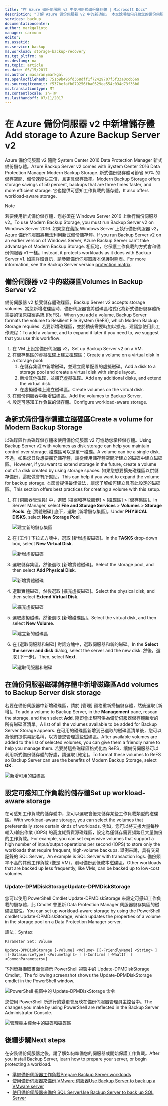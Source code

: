 ```yaml
---
title: "在 Azure 備份伺服器 v2 中使用新式備份儲存體 | Microsoft Docs"
description: "了解 Azure 備份伺服器 v2 中的新功能。 本文說明如何升級您的備份伺服器安裝。"
services: backup
documentationcenter: 
author: markgalioto
manager: carmonm
editor: 
ms.assetid: 
ms.service: backup
ms.workload: storage-backup-recovery
ms.tgt_pltfrm: na
ms.devlang: na
ms.topic: article
ms.date: 05/15/2017
ms.author: masaran;markgal
ms.openlocfilehash: 751b9b495fd368dff1f72429707f5f33a0ccb569
ms.sourcegitcommit: f537befafb079256fba0529ee554c034d73f36b0
ms.translationtype: MT
ms.contentlocale: zh-TW
ms.lasthandoff: 07/11/2017
---
```

# <a name="add-storage-to-azure-backup-server-v2"></a><span data-ttu-id="9faa1-104">在 Azure 備份伺服器 v2 中新增儲存體</span><span class="sxs-lookup"><span data-stu-id="9faa1-104">Add storage to Azure Backup Server v2</span></span>

<span data-ttu-id="9faa1-105">Azure 備份伺服器 v2 隨附 System Center 2016 Data Protection Manager 新式備份儲存體。</span><span class="sxs-lookup"><span data-stu-id="9faa1-105">Azure Backup Server v2 comes with System Center 2016 Data Protection Manager Modern Backup Storage.</span></span> <span data-ttu-id="9faa1-106">新式備份儲存體可節省 50% 的儲存空間、備份速度快三倍，且更具儲存效率。</span><span class="sxs-lookup"><span data-stu-id="9faa1-106">Modern Backup Storage offers storage savings of 50 percent, backups that are three times faster, and more efficient storage.</span></span> <span data-ttu-id="9faa1-107">它也提供可感知工作負載的儲存體。</span><span class="sxs-lookup"><span data-stu-id="9faa1-107">It also offers workload-aware storage.</span></span> 

> [!NOTE]
> <span data-ttu-id="9faa1-108">若要使用新式備份儲存體，您必須在 Windows Server 2016 上執行備份伺服器 v2。</span><span class="sxs-lookup"><span data-stu-id="9faa1-108">To use Modern Backup Storage, you must run Backup Server v2 on Windows Server 2016.</span></span> <span data-ttu-id="9faa1-109">如果您在舊版 Windows Server 上執行備份伺服器 v2，Azure 備份伺服器將無法利用新式備份儲存體。</span><span class="sxs-lookup"><span data-stu-id="9faa1-109">If you run Backup Server v2 on an earlier version of Windows Server, Azure Backup Server can't take advantage of Modern Backup Storage.</span></span> <span data-ttu-id="9faa1-110">相反地，它保護工作負載的方式會和備份伺服器 v1 一樣。</span><span class="sxs-lookup"><span data-stu-id="9faa1-110">Instead, it protects workloads as it does with Backup Server v1.</span></span> <span data-ttu-id="9faa1-111">如需詳細資訊，請參閱備份伺服器版本[保護對照表](backup-mabs-protection-matrix.md)。</span><span class="sxs-lookup"><span data-stu-id="9faa1-111">For more information, see the Backup Server version [protection matrix](backup-mabs-protection-matrix.md).</span></span>

## <a name="volumes-in-backup-server-v2"></a><span data-ttu-id="9faa1-112">備份伺服器 v2 中的磁碟區</span><span class="sxs-lookup"><span data-stu-id="9faa1-112">Volumes in Backup Server v2</span></span>

<span data-ttu-id="9faa1-113">備份伺服器 v2 接受儲存體磁碟區。</span><span class="sxs-lookup"><span data-stu-id="9faa1-113">Backup Server v2 accepts storage volumes.</span></span> <span data-ttu-id="9faa1-114">當您新增磁碟區時，備份伺服器會將磁碟區格式化為新式備份儲存體所需要的復原檔案系統 (ReFS)。</span><span class="sxs-lookup"><span data-stu-id="9faa1-114">When you add a volume, Backup Server formats the volume to Resilient File System (ReFS), which Modern Backup Storage requires.</span></span> <span data-ttu-id="9faa1-115">若要新增磁碟區，並於稍後需要時加以擴充，建議您使用此工作流程：</span><span class="sxs-lookup"><span data-stu-id="9faa1-115">To add a volume, and to expand it later if you need to, we suggest that you use this workflow:</span></span>

1.  <span data-ttu-id="9faa1-116">在 VM 上設定備份伺服器 v2。</span><span class="sxs-lookup"><span data-stu-id="9faa1-116">Set up Backup Server v2 on a VM.</span></span>
2.  <span data-ttu-id="9faa1-117">在儲存集區的虛擬磁碟上建立磁碟區：</span><span class="sxs-lookup"><span data-stu-id="9faa1-117">Create a volume on a virtual disk in a storage pool:</span></span>
    1.  <span data-ttu-id="9faa1-118">在儲存集區中新增磁碟，並建立簡單配置的虛擬磁碟。</span><span class="sxs-lookup"><span data-stu-id="9faa1-118">Add a disk to a storage pool and create a virtual disk with simple layout.</span></span>
    2.  <span data-ttu-id="9faa1-119">新增其他磁碟，並擴充虛擬磁碟。</span><span class="sxs-lookup"><span data-stu-id="9faa1-119">Add any additional disks, and extend the virtual disk.</span></span>
    3.  <span data-ttu-id="9faa1-120">在虛擬磁碟上建立磁碟區。</span><span class="sxs-lookup"><span data-stu-id="9faa1-120">Create volumes on the virtual disk.</span></span>
3.  <span data-ttu-id="9faa1-121">在備份伺服器中新增磁碟區。</span><span class="sxs-lookup"><span data-stu-id="9faa1-121">Add the volumes to Backup Server.</span></span>
4.  <span data-ttu-id="9faa1-122">設定可感知工作負載的儲存體。</span><span class="sxs-lookup"><span data-stu-id="9faa1-122">Configure workload-aware storage.</span></span>

## <a name="create-a-volume-for-modern-backup-storage"></a><span data-ttu-id="9faa1-123">為新式備份儲存體建立磁碟區</span><span class="sxs-lookup"><span data-stu-id="9faa1-123">Create a volume for Modern Backup Storage</span></span>

<span data-ttu-id="9faa1-124">以磁碟區作為磁碟儲存體來使用備份伺服器 v2 可協助您掌控儲存體。</span><span class="sxs-lookup"><span data-stu-id="9faa1-124">Using Backup Server v2 with volumes as disk storage can help you maintain control over storage.</span></span> <span data-ttu-id="9faa1-125">磁碟區可以是單一磁碟。</span><span class="sxs-lookup"><span data-stu-id="9faa1-125">A volume can be a single disk.</span></span> <span data-ttu-id="9faa1-126">不過，如果您日後想要擴充儲存體，請從使用儲存體空間所建立的磁碟中建立磁碟區。</span><span class="sxs-lookup"><span data-stu-id="9faa1-126">However, if you want to extend storage in the future, create a volume out of a disk created by using storage spaces.</span></span> <span data-ttu-id="9faa1-127">如果您想要擴充磁碟區以供儲存備份，這麼做會有所幫助。</span><span class="sxs-lookup"><span data-stu-id="9faa1-127">This can help if you want to expand the volume for backup storage.</span></span> <span data-ttu-id="9faa1-128">本節會提供最佳做法，讓您了解如何建立具有此設定的磁碟區。</span><span class="sxs-lookup"><span data-stu-id="9faa1-128">This section offers best practices for creating a volume with this setup.</span></span>

1. <span data-ttu-id="9faa1-129">在 [伺服器管理員] 中，選取 [檔案和存放服務] > [磁碟區] > [儲存集區]。</span><span class="sxs-lookup"><span data-stu-id="9faa1-129">In Server Manager, select **File and Storage Services** > **Volumes** > **Storage Pools**.</span></span> <span data-ttu-id="9faa1-130">在 [實體磁碟] 底下，選取 [新增儲存集區]。</span><span class="sxs-lookup"><span data-stu-id="9faa1-130">Under **PHYSICAL DISKS**, select **New Storage Pool**.</span></span> 

    ![建立新的儲存集區](./media/backup-mabs-add-storage/mabs-add-storage-1.png)

2. <span data-ttu-id="9faa1-132">在 [工作] 下拉式方塊中，選取 [新增虛擬磁碟]。</span><span class="sxs-lookup"><span data-stu-id="9faa1-132">In the **TASKS** drop-down box, select **New Virtual Disk**.</span></span>

    ![新增虛擬磁碟](./media/backup-mabs-add-storage/mabs-add-storage-2.png)

3. <span data-ttu-id="9faa1-134">選取儲存集區，然後選取 [新增實體磁碟]。</span><span class="sxs-lookup"><span data-stu-id="9faa1-134">Select the storage pool, and then select **Add Physical Disk**.</span></span>

    ![新增實體磁碟](./media/backup-mabs-add-storage/mabs-add-storage-3.png)

4. <span data-ttu-id="9faa1-136">選取實體磁碟，然後選取 [擴充虛擬磁碟]。</span><span class="sxs-lookup"><span data-stu-id="9faa1-136">Select the physical disk, and then select **Extend Virtual Disk**.</span></span>

    ![擴充虛擬磁碟](./media/backup-mabs-add-storage/mabs-add-storage-4.png)

5. <span data-ttu-id="9faa1-138">選取虛擬磁碟，然後選取 [新增磁碟區]。</span><span class="sxs-lookup"><span data-stu-id="9faa1-138">Select the virtual disk, and then select **New Volume**.</span></span>

    ![建立新的磁碟區](./media/backup-mabs-add-storage/mabs-add-storage-5.png)

6. <span data-ttu-id="9faa1-140">在 [選取伺服器和磁碟] 對話方塊中，選取伺服器和新的磁碟。</span><span class="sxs-lookup"><span data-stu-id="9faa1-140">In the **Select the server and disk** dialog, select the server and the new disk.</span></span> <span data-ttu-id="9faa1-141">然後，選取 [下一步]。</span><span class="sxs-lookup"><span data-stu-id="9faa1-141">Then, select **Next**.</span></span>

    ![選取伺服器和磁碟](./media/backup-mabs-add-storage/mabs-add-storage-6.png)

## <a name="add-volumes-to-backup-server-disk-storage"></a><span data-ttu-id="9faa1-143">在備份伺服器磁碟儲存體中新增磁碟區</span><span class="sxs-lookup"><span data-stu-id="9faa1-143">Add volumes to Backup Server disk storage</span></span>

<span data-ttu-id="9faa1-144">若要在備份伺服器中新增磁碟區，請於 [管理] 窗格重新掃描儲存體，然後選取 [新增]。</span><span class="sxs-lookup"><span data-stu-id="9faa1-144">To add a volume to Backup Server, in the **Management** pane, rescan the storage, and then select **Add**.</span></span> <span data-ttu-id="9faa1-145">隨即會出現可供為備份伺服器儲存體新增的所有磁碟區清單。</span><span class="sxs-lookup"><span data-stu-id="9faa1-145">A list of all the volumes available to be added for Backup Server Storage appears.</span></span> <span data-ttu-id="9faa1-146">在可用的磁碟區新增到已選取的磁碟區清單後，您可以為他們提供易記名稱，以方便您管理這些磁碟區。</span><span class="sxs-lookup"><span data-stu-id="9faa1-146">After available volumes are added to the list of selected volumes, you can give them a friendly name to help you manage them.</span></span> <span data-ttu-id="9faa1-147">若要將這些磁碟區格式化為 ReFS，讓備份伺服器可以利用新式備份儲存體的好處，請選取 [確定]。</span><span class="sxs-lookup"><span data-stu-id="9faa1-147">To format these volumes to ReFS so Backup Server can use the benefits of Modern Backup Storage, select **OK**.</span></span>

![新增可用的磁碟區](./media/backup-mabs-add-storage/mabs-add-storage-7.png)

## <a name="set-up-workload-aware-storage"></a><span data-ttu-id="9faa1-149">設定可感知工作負載的儲存體</span><span class="sxs-lookup"><span data-stu-id="9faa1-149">Set up workload-aware storage</span></span>

<span data-ttu-id="9faa1-150">在可感知工作負載的儲存體中，您可以選取會優先儲存某些工作負載類型的磁碟區。</span><span class="sxs-lookup"><span data-stu-id="9faa1-150">With workload-aware storage, you can select the volumes that preferentially store certain kinds of workloads.</span></span> <span data-ttu-id="9faa1-151">例如，您可以將支援大量每秒輸入/輸出作業 (IOPS) 的高度耗費資源磁碟區，設定為僅儲存需要頻繁且大量備份的工作負載。</span><span class="sxs-lookup"><span data-stu-id="9faa1-151">For example, you can set expensive volumes that support a high number of input/output operations per second (IOPS) to store only the workloads that require frequent, high-volume backups.</span></span> <span data-ttu-id="9faa1-152">舉例來說，具有交易記錄的 SQL Server。</span><span class="sxs-lookup"><span data-stu-id="9faa1-152">An example is SQL Server with transaction logs.</span></span> <span data-ttu-id="9faa1-153">備份頻率不高的其他工作負載 (像是 VM)，則可備份到低成本磁碟區。</span><span class="sxs-lookup"><span data-stu-id="9faa1-153">Other workloads that are backed up less frequently, like VMs, can be backed up to low-cost volumes.</span></span>

### <a name="update-dpmdiskstorage"></a><span data-ttu-id="9faa1-154">Update-DPMDiskStorage</span><span class="sxs-lookup"><span data-stu-id="9faa1-154">Update-DPMDiskStorage</span></span>

<span data-ttu-id="9faa1-155">您可以使用 PowerShell Cmdlet Update-DPMDiskStorage 來設定可感知工作負載的儲存體，此 Cmdlet 會更新 Data Protection Manager 伺服器儲存集區的磁碟區屬性。</span><span class="sxs-lookup"><span data-stu-id="9faa1-155">You can set up workload-aware storage by using the PowerShell cmdlet Update-DPMDiskStorage, which updates the properties of a volume in the storage pool on a Data Protection Manager server.</span></span>

<span data-ttu-id="9faa1-156">語法：</span><span class="sxs-lookup"><span data-stu-id="9faa1-156">Syntax:</span></span>

`Parameter Set: Volume`

```
Update-DPMDiskStorage [-Volume] <Volume> [[-FriendlyName] <String> ] [[-DatasourceType] <VolumeTag[]> ] [-Confirm] [-WhatIf] [ <CommonParameters>]
```
<span data-ttu-id="9faa1-157">下列螢幕擷取畫面會顯示 PowerShell 視窗中的 Update-DPMDiskStorage Cmdlet。</span><span class="sxs-lookup"><span data-stu-id="9faa1-157">The following screenshot shows the Update-DPMDiskStorage cmdlet in the PowerShell window.</span></span>

![PowerShell 視窗中的 Update-DPMDiskStorage 命令](./media/backup-mabs-add-storage/mabs-add-storage-8.png)

<span data-ttu-id="9faa1-159">您使用 PowerShell 所進行的變更會反映在備份伺服器管理員主控台中。</span><span class="sxs-lookup"><span data-stu-id="9faa1-159">The changes you make by using PowerShell are reflected in the Backup Server Administrator Console.</span></span>

![管理員主控台中的磁碟和磁碟區](./media/backup-mabs-add-storage/mabs-add-storage-9.png)

## <a name="next-steps"></a><span data-ttu-id="9faa1-161">後續步驟</span><span class="sxs-lookup"><span data-stu-id="9faa1-161">Next steps</span></span>
<span data-ttu-id="9faa1-162">在安裝備份伺服器之後，請了解如何準備您的伺服器或開始保護工作負載。</span><span class="sxs-lookup"><span data-stu-id="9faa1-162">After you install Backup Server, learn how to prepare your server, or begin protecting a workload.</span></span>

- [<span data-ttu-id="9faa1-163">準備備份伺服器工作負載</span><span class="sxs-lookup"><span data-stu-id="9faa1-163">Prepare Backup Server workloads</span></span>](backup-azure-microsoft-azure-backup.md)
- [<span data-ttu-id="9faa1-164">使用備份伺服器來備份 VMware 伺服器</span><span class="sxs-lookup"><span data-stu-id="9faa1-164">Use Backup Server to back up a VMware server</span></span>](backup-azure-backup-server-vmware.md)
- [<span data-ttu-id="9faa1-165">使用備份伺服器來備份 SQL Server</span><span class="sxs-lookup"><span data-stu-id="9faa1-165">Use Backup Server to back up SQL Server</span></span>](backup-azure-sql-mabs.md)

